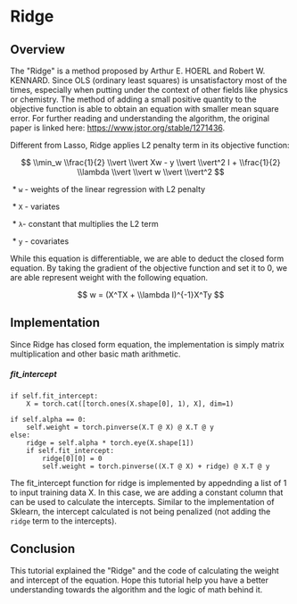 # Ridge

## Overview

The "Ridge" is a method proposed by Arthur E. HOERL and Robert W. KENNARD. Since OLS (ordinary least squares) is unsatisfactory most of the times, especially when putting under the context of other fields like physics or chemistry. The method of adding a small positive quantity to the objective function is able to obtain an equation with smaller mean square error. For further reading and understanding the algorithm, the original paper is linked here: https://www.jstor.org/stable/1271436.

Different from Lasso, Ridge applies L2 penalty term in its objective function:

$$ \\min_w \\frac{1}{2} \\vert \\vert  Xw - y \\vert \\vert^2 I + \\frac{1}{2} \\lambda \\vert \\vert w \\vert \\vert^2 $$

​    \* `w` - weights of the linear regression with L2 penalty

​    \* `X` - variates

​    \* `λ`- constant that multiplies the L2 term

​    \* `y` - covariates

While this equation is differentiable, we are able to deduct the closed form equation. By taking the gradient of the objective function and set it to 0, we are able represent weight with the following equation.

$$ w = (X^TX + \\lambda I)^{-1}X^Ty $$

## Implementation

Since Ridge has closed form equation, the implementation is simply matrix multiplication and other basic math arithmetic.

##### fit_intercept

```
if self.fit_intercept:
	X = torch.cat([torch.ones(X.shape[0], 1), X], dim=1)

if self.alpha == 0:
	self.weight = torch.pinverse(X.T @ X) @ X.T @ y
else:
	ridge = self.alpha * torch.eye(X.shape[1])
	if self.fit_intercept:
		ridge[0][0] = 0
		self.weight = torch.pinverse((X.T @ X) + ridge) @ X.T @ y
```

The fit_intercept function for ridge is implemented by appednding a list of 1 to input training data X. In this case, we are adding a constant column that can be used to calculate the intercepts. Similar to the implementation of Sklearn, the intercept calculated is not being penalized (not adding the `ridge` term to the intercepts).

## Conclusion

This tutorial explained the "Ridge" and the code of calculating the weight and intercept of the equation. Hope this tutorial help you have a better understanding towards the algorithm and the logic of math behind it.